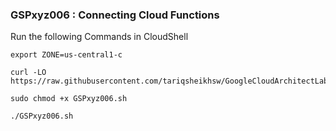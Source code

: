 ### GSPxyz006 :  Connecting Cloud Functions 

Run the following Commands in CloudShell

```
export ZONE=us-central1-c
```

```
curl -LO https://raw.githubusercontent.com/tariqsheikhsw/GoogleCloudArchitectLabs/main/Solutions/GSPxyz006.sh

sudo chmod +x GSPxyz006.sh

./GSPxyz006.sh
```
